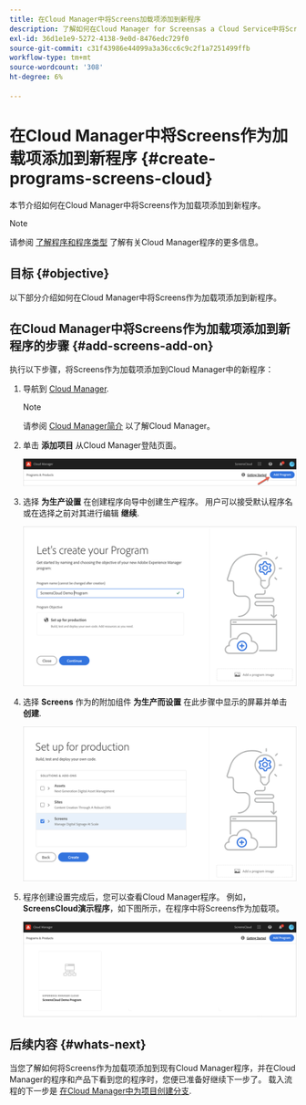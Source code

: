 ```yaml
---
title: 在Cloud Manager中将Screens加载项添加到新程序
description: 了解如何在Cloud Manager for Screensas a Cloud Service中将Screens加载项添加到新程序。
exl-id: 36d1e1e9-5272-4138-9e0d-8476edc729f0
source-git-commit: c31f43986e44099a3a36cc6c9c2f1a7251499ffb
workflow-type: tm+mt
source-wordcount: '308'
ht-degree: 6%

---
```


# 在Cloud Manager中将Screens作为加载项添加到新程序 {#create-programs-screens-cloud}

本节介绍如何在Cloud Manager中将Screens作为加载项添加到新程序。

>[!NOTE]
>请参阅 [了解程序和程序类型](https://experienceleague.adobe.com/docs/experience-manager-cloud-service/content/implementing/using-cloud-manager/programs/program-types.html?lang=en) 了解有关Cloud Manager程序的更多信息。

## 目标 {#objective}

以下部分介绍如何在Cloud Manager中将Screens作为加载项添加到新程序。

## 在Cloud Manager中将Screens作为加载项添加到新程序的步骤 {#add-screens-add-on}

执行以下步骤，将Screens作为加载项添加到Cloud Manager中的新程序：

1. 导航到 [Cloud Manager](https://my.cloudmanager.adobe.com/).

   >[!NOTE]
   >请参阅 [Cloud Manager简介](https://experienceleague.adobe.com/docs/experience-manager-cloud-service/content/onboarding/journey/cloud-manager.html?lang=zh-Hans) 以了解Cloud Manager。

1. 单击 **添加项目** 从Cloud Manager登陆页面。

   ![图像](/help/screens-cloud/assets/onboarding/onboard-screens-addon1.png)

1. 选择 **为生产设置** 在创建程序向导中创建生产程序。 用户可以接受默认程序名或在选择之前对其进行编辑 **继续**.

   ![图像](/help/screens-cloud/assets/onboarding/onboard-screens-addon2.png)

1. 选择 **Screens** 作为的附加组件 **为生产而设置** 在此步骤中显示的屏幕并单击 **创建**.

   ![图像](/help/screens-cloud/assets/onboarding/onboard-screens-addon3.png)

1. 程序创建设置完成后，您可以查看Cloud Manager程序。 例如， **ScreensCloud演示程序**，如下图所示，在程序中将Screens作为加载项。

   ![图像](/help/screens-cloud/assets/onboarding/onboard-screens-addon4.png)

## 后续内容 {#whats-next}

当您了解如何将Screens作为加载项添加到现有Cloud Manager程序，并在Cloud Manager的程序和产品下看到您的程序时，您便已准备好继续下一步了。 载入流程的下一步是 [在Cloud Manager中为项目创建分支](/help/screens-cloud/onboarding-screens-cloud/creating-a-branch.md).
